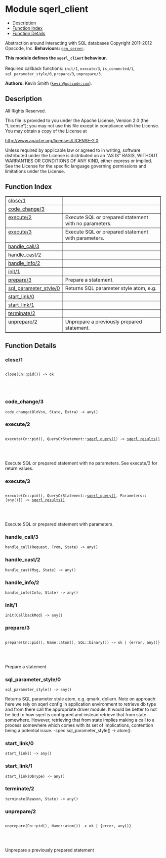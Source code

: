 

# Module sqerl_client #
* [Description](#description)
* [Function Index](#index)
* [Function Details](#functions)


Abstraction around interacting with SQL databases
Copyright 2011-2012 Opscode, Inc.
__Behaviours:__ [`gen_server`](gen_server.md).

__This module defines the `sqerl_client` behaviour.__
<br></br>
 Required callback functions: `init/1`, `execute/3`, `is_connected/1`, `sql_parameter_style/0`, `prepare/3`, `unprepare/3`.

__Authors:__ Kevin Smith ([`kevin@opscode.com`](mailto:kevin@opscode.com)).
<a name="description"></a>

## Description ##

All Rights Reserved.



This file is provided to you under the Apache License,
Version 2.0 (the "License"); you may not use this file
except in compliance with the License.  You may obtain
a copy of the License at



http://www.apache.org/licenses/LICENSE-2.0


Unless required by applicable law or agreed to in writing,
software distributed under the License is distributed on an
"AS IS" BASIS, WITHOUT WARRANTIES OR CONDITIONS OF ANY
KIND, either express or implied.  See the License for the
specific language governing permissions and limitations
under the License.
<a name="index"></a>

## Function Index ##


<table width="100%" border="1" cellspacing="0" cellpadding="2" summary="function index"><tr><td valign="top"><a href="#close-1">close/1</a></td><td></td></tr><tr><td valign="top"><a href="#code_change-3">code_change/3</a></td><td></td></tr><tr><td valign="top"><a href="#execute-2">execute/2</a></td><td>Execute SQL or prepared statement with no parameters.</td></tr><tr><td valign="top"><a href="#execute-3">execute/3</a></td><td>Execute SQL or prepared statement with parameters.</td></tr><tr><td valign="top"><a href="#handle_call-3">handle_call/3</a></td><td></td></tr><tr><td valign="top"><a href="#handle_cast-2">handle_cast/2</a></td><td></td></tr><tr><td valign="top"><a href="#handle_info-2">handle_info/2</a></td><td></td></tr><tr><td valign="top"><a href="#init-1">init/1</a></td><td></td></tr><tr><td valign="top"><a href="#prepare-3">prepare/3</a></td><td>Prepare a statement.</td></tr><tr><td valign="top"><a href="#sql_parameter_style-0">sql_parameter_style/0</a></td><td>Returns SQL parameter style atom, e.g.</td></tr><tr><td valign="top"><a href="#start_link-0">start_link/0</a></td><td></td></tr><tr><td valign="top"><a href="#start_link-1">start_link/1</a></td><td></td></tr><tr><td valign="top"><a href="#terminate-2">terminate/2</a></td><td></td></tr><tr><td valign="top"><a href="#unprepare-2">unprepare/2</a></td><td>Unprepare a previously prepared statement.</td></tr></table>


<a name="functions"></a>

## Function Details ##

<a name="close-1"></a>

### close/1 ###


<pre><code>
close(Cn::pid()) -&gt; ok
</code></pre>

<br></br>



<a name="code_change-3"></a>

### code_change/3 ###

`code_change(OldVsn, State, Extra) -> any()`


<a name="execute-2"></a>

### execute/2 ###


<pre><code>
execute(Cn::pid(), QueryOrStatement::<a href="#type-sqerl_query">sqerl_query()</a>) -&gt; <a href="#type-sqerl_results">sqerl_results()</a>
</code></pre>

<br></br>


Execute SQL or prepared statement with no parameters.
See execute/3 for return values.
<a name="execute-3"></a>

### execute/3 ###


<pre><code>
execute(Cn::pid(), QueryOrStatement::<a href="#type-sqerl_query">sqerl_query()</a>, Parameters::[any()]) -&gt; <a href="#type-sqerl_results">sqerl_results()</a>
</code></pre>

<br></br>


Execute SQL or prepared statement with parameters.
<a name="handle_call-3"></a>

### handle_call/3 ###

`handle_call(Request, From, State) -> any()`


<a name="handle_cast-2"></a>

### handle_cast/2 ###

`handle_cast(Msg, State) -> any()`


<a name="handle_info-2"></a>

### handle_info/2 ###

`handle_info(Info, State) -> any()`


<a name="init-1"></a>

### init/1 ###

`init(CallbackMod) -> any()`


<a name="prepare-3"></a>

### prepare/3 ###


<pre><code>
prepare(Cn::pid(), Name::atom(), SQL::binary()) -&gt; ok | {error, any()}
</code></pre>

<br></br>


Prepare a statement

<a name="sql_parameter_style-0"></a>

### sql_parameter_style/0 ###

`sql_parameter_style() -> any()`

Returns SQL parameter style atom, e.g. qmark, dollarn.
Note on approach: here we rely on sqerl config in
application environment to retrieve db type and from there
call the appropriate driver module.
It would be better to not be tied to how sqerl is
configured and instead retrieve that from state somewhere.
However, retrieving that from state implies making a call
to a process somewhere which comes with its set of
implications, contention being a potential issue.
-spec sql_parameter_style() -> atom().
<a name="start_link-0"></a>

### start_link/0 ###

`start_link() -> any()`


<a name="start_link-1"></a>

### start_link/1 ###

`start_link(DbType) -> any()`


<a name="terminate-2"></a>

### terminate/2 ###

`terminate(Reason, State) -> any()`


<a name="unprepare-2"></a>

### unprepare/2 ###


<pre><code>
unprepare(Cn::pid(), Name::atom()) -&gt; ok | {error, any()}
</code></pre>

<br></br>


Unprepare a previously prepared statement

